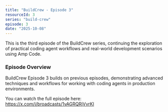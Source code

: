 ```yaml
---
title: "BuildCrew - Episode 3"
resourceId: 3
series: "build-crew"
episode: 3
date: "2025-10-08"
---
```


This is the third episode of the BuildCrew series, continuing the exploration of practical coding agent workflows and real-world development scenarios using Amp Code.

### Episode Overview

BuildCrew Episode 3 builds on previous episodes, demonstrating advanced techniques and workflows for working with coding agents in production environments.

You can watch the full episode here: <https://x.com/i/broadcasts/1vAGRQRjVvrKl>
